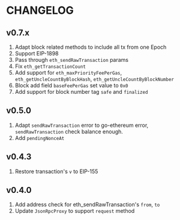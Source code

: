 # CHANGELOG

## v0.7.x

1. Adapt block related methods to include all tx from one Epoch
2. Support EIP-1898
3. Pass through `eth_sendRawTransaction` params
4. Fix `eth_getTransactionCount`
5. Add support for `eth_maxPriorityFeePerGas`, `eth_getUncleCountByBlockHash`, `eth_getUncleCountByBlockNumber`
6. Block add field `baseFeePerGas` set value to `0x0`
7. Add support for block number tag `safe` and `finalized`

## v0.5.0

1. Adapt `sendRawTransaction` error to go-ethereum error, `sendRawTransaction` check balance enough.
2. Add `pendingNonceAt`

## v0.4.3

1. Restore transaction's `v` to EIP-155

## v0.4.0

1. Add address check for eth_sendRawTransaction's `from`, `to`
2. Update `JsonRpcProxy` to support `request` method
